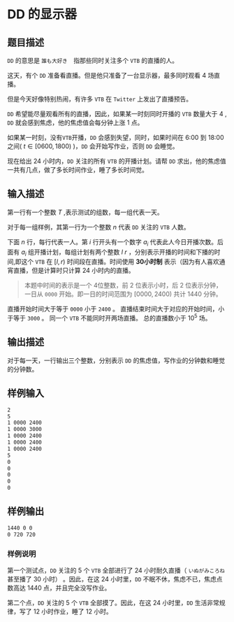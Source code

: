 # DD 的显示器

## 题目描述

`DD` 的意思是 `誰も大好き`　指那些同时关注多个 `VTB` 的直播的人。

这天，有个 `DD` 准备看直播。但是他只准备了一台显示器，最多同时观看 $4$ 场直播。

但是今天好像特别热闹，有许多 `VTB` 在 `Twitter` 上发出了直播预告。

`DD` 希望能尽量观看所有的直播，因此，如果某一时刻同时开播的 `VTB` 数量大于 $4$ , `DD` 就会感到焦虑，他的焦虑值会每分钟上涨 $1$ 点。

如果某一时刻，没有`VTB`开播，`DD` 会感到失望，同时，如果时间在 6:00 到 18:00 之间( $t \in [0600,1800)$ )，`DD` 会开始写作业，否则 `DD` 会睡觉。

现在给出 $24$ 小时内，`DD` 关注的所有 `VTB` 的开播计划。请帮 `DD` 求出，他的焦虑值一共有几点，做了多长时间作业，睡了多长时间觉。

## 输入描述

第一行有一个整数 $T$ ,表示测试的组数，每一组代表一天。

对于每一组样例，其第一行为一个整数 $n$ 代表 `DD` 关注的 `VTB` 人数。

下面 $n$ 行，每行代表一人。第 $i$ 行开头有一个数字 $a_i$ 代表此人今日开播次数。后面有 $a_i$ 组开播计划，每组计划有两个整数 $l$ $r$ ，分别表示开播的时间和下播的时间,即这个 `VTB` 在 $[l,r)$ 时间段在直播。时间使用 **30小时制** 表示（因为有人喜欢通宵直播，但是计算时只计算 $24$ 小时内的直播。

>本题中时间的表示是一个 $4$位整数，前 $2$ 位表示小时，后 $2$ 位表示分钟，一日从 `0000` 开始。即一日的时间范围为 $[0000,2400)$ 共计 $1440$ 分钟。

直播开始时间大于等于 `0000` 小于 `2400` 。
直播结束时间大于对应的开始时间，小于等于 `3000` 。
同一个 `VTB` 不能同时开两场直播。
总的直播数小于 $10^5$ 场。

## 输出描述

对于每一天，一行输出三个整数，分别表示 `DD` 的焦虑值，写作业的分钟数和睡觉的分钟数。

## 样例输入

```txt
2
5
1 0000 2400
1 0000 3000
1 0000 2400
1 0000 2400
1 0000 2400
5
0
0
0
0
0
```

## 样例输出

```txt
1440 0 0
0 720 720
```

### 样例说明

第一个测试点，`DD` 关注的 $5$ 个 `VTB` 全部进行了 $24$ 小时耐久直播（ `いぬがみころね`　甚至播了 $30$ 小时） 。因此，在这 $24$ 小时里，`DD` 不眠不休，焦虑不已，焦虑点数高达 $1440$ 点，并且完全没写作业。

第二个点，`DD` 关注的 $5$ 个 `VTB` 全部摸了。因此，在这 $24$ 小时里，`DD` 生活非常规律，写了 $12$ 小时作业，睡了 $12$ 小时。
